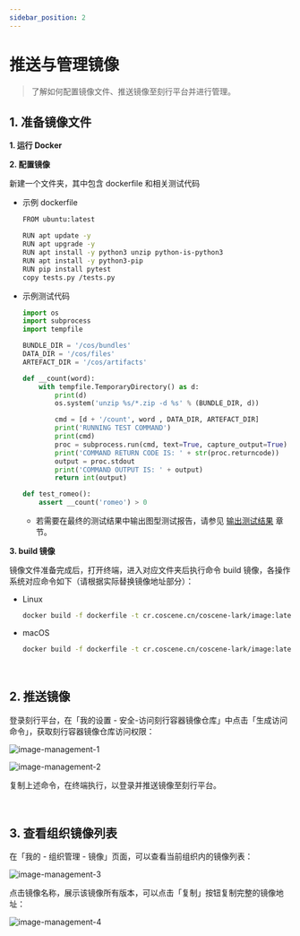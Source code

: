 ```yaml
---
sidebar_position: 2
---
```


# 推送与管理镜像

> 了解如何配置镜像文件、推送镜像至刻行平台并进行管理。

## 1. 准备镜像文件

**1. 运行 Docker**

**2. 配置镜像**

新建一个文件夹，其中包含 dockerfile 和相关测试代码

- 示例 dockerfile

  ```bash
  FROM ubuntu:latest

  RUN apt update -y
  RUN apt upgrade -y
  RUN apt install -y python3 unzip python-is-python3
  RUN apt install -y python3-pip
  RUN pip install pytest
  copy tests.py /tests.py
  ```

- 示例测试代码

  ```python
  import os
  import subprocess
  import tempfile

  BUNDLE_DIR = '/cos/bundles'
  DATA_DIR = '/cos/files'
  ARTEFACT_DIR = '/cos/artifacts'

  def __count(word):
      with tempfile.TemporaryDirectory() as d:
          print(d)
          os.system('unzip %s/*.zip -d %s' % (BUNDLE_DIR, d))

          cmd = [d + '/count', word , DATA_DIR, ARTEFACT_DIR]
          print('RUNNING TEST COMMAND')
          print(cmd)
          proc = subprocess.run(cmd, text=True, capture_output=True)
          print('COMMAND RETURN CODE IS: ' + str(proc.returncode))
          output = proc.stdout
          print('COMMAND OUTPUT IS: ' + output)
          return int(output)

  def test_romeo():
      assert __count('romeo') > 0
  ```

  - 若需要在最终的测试结果中输出图型测试报告，请参见 [输出测试结果](../8-regression/6-status-and-output.md#输出图表) 章节。

**3. build 镜像**

镜像文件准备完成后，打开终端，进入对应文件夹后执行命令 build 镜像，各操作系统对应命令如下（请根据实际替换镜像地址部分）：

- Linux

  ```bash
  docker build -f dockerfile -t cr.coscene.cn/coscene-lark/image:latest .
  ```

- macOS

  ```bash
  docker build -f dockerfile -t cr.coscene.cn/coscene-lark/image:latest --platform linux/amd64 .
  ```

<br />

## 2. 推送镜像

登录刻行平台，在「我的设置 - 安全-访问刻行容器镜像仓库」中点击「生成访问命令」，获取刻行容器镜像仓库访问权限：

![image-management-1](../img/generate-token.png)

![image-management-2](../img/copy-cr-command.png)

复制上述命令，在终端执行，以登录并推送镜像至刻行平台。

  <br />

## 3. 查看组织镜像列表

在「我的 - 组织管理 - 镜像」页面，可以查看当前组织内的镜像列表：

![image-management-3](../img/image-list.png)

点击镜像名称，展示该镜像所有版本，可以点击「复制」按钮复制完整的镜像地址：

![image-management-4](../img/tag-list.png)

  <br />
